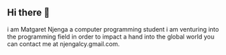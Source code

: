 ## Hi there 👋
i am  Matgaret Njenga a computer programming student
i am venturing into the programming field in order to impact a hand into the global world 
you can contact me at njengalcy.gmail.com.
<!--
**B-hub-tech/B-hub-tech** is a ✨ _special_ ✨ repository because its `README.md` (this file) appears on your GitHub profile.

Here are some ideas to get you started:

- 🔭 I’m currently working on ...
- 🌱 I’m currently learning ...
- 👯 I’m looking to collaborate on ...
- 🤔 I’m looking for help with ...
- 💬 Ask me about ...
- 📫 How to reach me: ...
- 😄 Pronouns: ...
- ⚡ Fun fact: ...
-->
